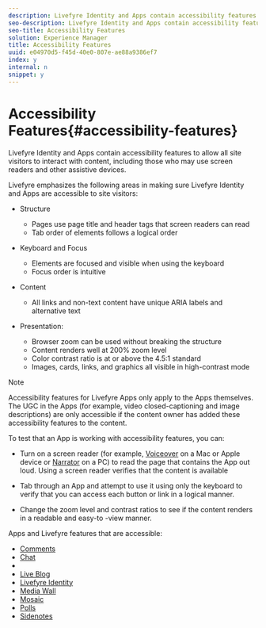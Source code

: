 ```yaml
---
description: Livefyre Identity and Apps contain accessibility features to allow all site visitors to interact with content, including those who may use screen readers and other assistive devices.
seo-description: Livefyre Identity and Apps contain accessibility features to allow all site visitors to interact with content, including those who may use screen readers and other assistive devices.
seo-title: Accessibility Features
solution: Experience Manager
title: Accessibility Features
uuid: e04970d5-f45d-40e0-807e-ae88a9386ef7
index: y
internal: n
snippet: y
---
```


# Accessibility Features{#accessibility-features}

Livefyre Identity and Apps contain accessibility features to allow all site visitors to interact with content, including those who may use screen readers and other assistive devices.

Livefyre emphasizes the following areas in making sure Livefyre Identity and Apps are accessible to site visitors:

* Structure

    * Pages use page title and header tags that screen readers can read
    * Tab order of elements follows a logical order

* Keyboard and Focus

    * Elements are focused and visible when using the keyboard
    * Focus order is intuitive

* Content

    * All links and non-text content have unique ARIA labels and alternative text

* Presentation:

    * Browser zoom can be used without breaking the structure
    * Content renders well at 200% zoom level
    * Color contrast ratio is at or above the 4.5:1 standard
    * Images, cards, links, and graphics all visible in high-contrast mode

>[!NOTE]
>
>Accessibility features for Livefyre Apps only apply to the Apps themselves. The UGC in the Apps (for example, video closed-captioning and image descriptions) are only accessible if the content owner has added these accessibility features to the content.

To test that an App is working with accessibility features, you can:

* Turn on a screen reader (for example, [Voiceover](https://www.apple.com/accessibility/mac/vision/) on a Mac or Apple device or [Narrator](https://www.microsoft.com/en-us/accessibility/windows) on a PC) to read the page that contains the App out loud. Using a screen reader verifies that the content is available 

* Tab through an App and attempt to use it using only the keyboard to verify that you can access each button or link in a logical manner.
* Change the zoom level and contrast ratios to see if the content renders in a readable and easy-to -view manner.

Apps and Livefyre features that are accessible:

* [Comments](/help/using/c-about-apps/c-comments/c-comments.md) 
* [Chat](../c-about-apps/c-chat-app/c-chat-app.md#c_chat_app) 
* [](../c-about-apps/c-filmstrip-app/c-filmstrip-app.md#concept_jpc_n2j_jbb)
* [Live Blog](../c-about-apps/c-liveblog-app/c-liveblog-app.md#c_liveblog_app) 
* [Livefyre Identity](c_about_identity_integration.md#t_about_identity_integration) 
* [Media Wall](../c-about-apps/c-media-wall-app/c-media-wall-app.md#c_media_wall_app) 
* [Mosaic](../c-about-apps/c-mosaic-app/c-mosaic-app.md#c_mosaic_app) 
* [Polls](../c-about-apps/c-polls-app/c-polls-app.md#c_polls_app) 
* [Sidenotes](../c-about-apps/c-sidenotes-app/c-sidenotes-app.md#c_sidenotes_app)

